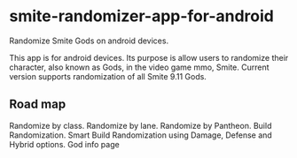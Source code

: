 # smite-randomizer-app-for-android
Randomize Smite Gods on android devices.

This app is for android devices. Its purpose is allow users to randomize their character, also known as Gods, in the video game mmo, Smite.
Current version supports randomization of all Smite 9.11 Gods.

Road map
-------

Randomize by class.
Randomize by lane.
Randomize by Pantheon.
Build Randomization.
Smart Build Randomization using Damage, Defense and Hybrid options.
God info page
